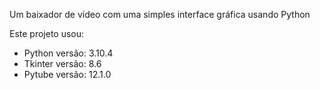 Um baixador de vídeo com uma simples interface gráfica usando Python

Este projeto usou:

* Python versão: 3.10.4
* Tkinter versão: 8.6
* Pytube versão: 12.1.0
